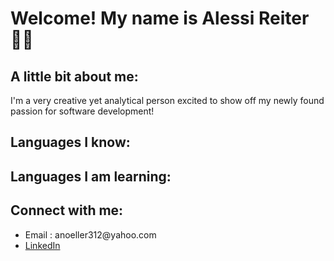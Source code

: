 <h1> Welcome!  My name is Alessi Reiter 👩‍💻</h1>

<h2> A little bit about me: </h2>
<p> I'm a very creative yet analytical person excited to show off my newly found passion for software development!</p>

<h2> Languages I know: </h2>
<p> </p>
<h2> Languages I am learning: </h2>
<h2> Connect with me: </h2>
<ul>
   <li> Email : anoeller312@yahoo.com </li>
   <li> <a href="https://www.linkedin.com/in/alessi-reiter/" target="_blank">LinkedIn</a> </li>
</ul>
